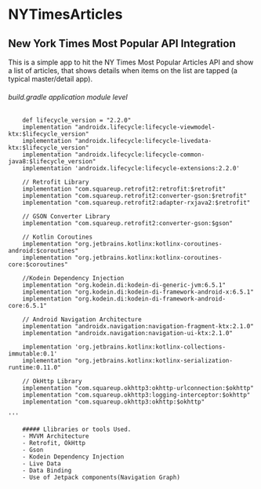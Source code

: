 # NYTimesArticles

New York Times Most Popular API Integration
--------------------------------------------

This is a simple app to hit the NY Times Most Popular Articles API and show a list of articles, that shows details when items on the list are tapped (a typical master/detail app).

###### build.gradle application module level
```
    def lifecycle_version = "2.2.0"
    implementation "androidx.lifecycle:lifecycle-viewmodel-ktx:$lifecycle_version"
    implementation "androidx.lifecycle:lifecycle-livedata-ktx:$lifecycle_version"
    implementation "androidx.lifecycle:lifecycle-common-java8:$lifecycle_version"
    implementation 'androidx.lifecycle:lifecycle-extensions:2.2.0'

    // Retrofit Library
    implementation "com.squareup.retrofit2:retrofit:$retrofit"
    implementation "com.squareup.retrofit2:converter-gson:$retrofit"
    implementation "com.squareup.retrofit2:adapter-rxjava2:$retrofit"

    // GSON Converter Library
    implementation "com.squareup.retrofit2:converter-gson:$gson"

    // Kotlin Coroutines
    implementation "org.jetbrains.kotlinx:kotlinx-coroutines-android:$coroutines"
    implementation "org.jetbrains.kotlinx:kotlinx-coroutines-core:$coroutines"

    //Kodein Dependency Injection
    implementation "org.kodein.di:kodein-di-generic-jvm:6.5.1"
    implementation "org.kodein.di:kodein-di-framework-android-x:6.5.1"
    implementation "org.kodein.di:kodein-di-framework-android-core:6.5.1"

    // Android Navigation Architecture
    implementation "androidx.navigation:navigation-fragment-ktx:2.1.0"
    implementation "androidx.navigation:navigation-ui-ktx:2.1.0"

    implementation 'org.jetbrains.kotlinx:kotlinx-collections-immutable:0.1'
    implementation "org.jetbrains.kotlinx:kotlinx-serialization-runtime:0.11.0"

    // OkHttp Library
    implementation "com.squareup.okhttp3:okhttp-urlconnection:$okhttp"
    implementation "com.squareup.okhttp3:logging-interceptor:$okhttp"
    implementation "com.squareup.okhttp3:okhttp:$okhttp"
    
'''
    
    ##### Llibraries or tools Used.
    - MVVM Architecture
    - Retrofit, OkHttp
    - Gson
    - Kodein Dependency Injection
    - Live Data
    - Data Binding
    - Use of Jetpack components(Navigation Graph)
    
